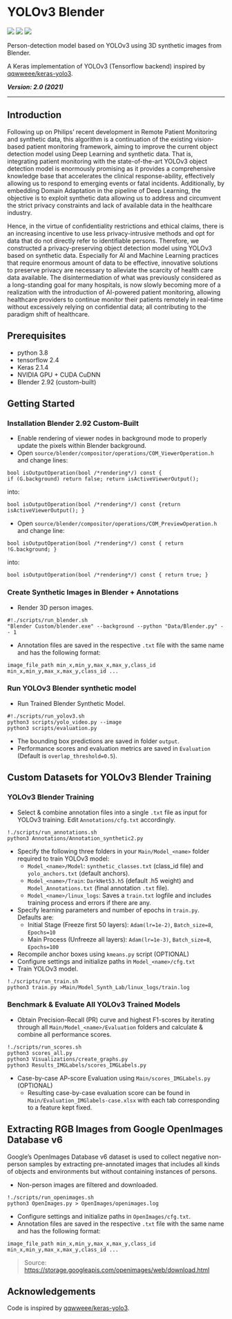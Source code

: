 # **YOLOv3 Blender**

![](https://learn.alwaysai.co/hubfs/Screen%20Shot%202020-01-23%20at%202.28.16%20PM.png)
![](https://img.shields.io/github/license/huytjuh/YOLOv3-Blender) ![](https://img.shields.io/maintenance/no/2021)

Person-detection model based on YOLOv3 using 3D synthetic images from Blender. 

A Keras implementation of YOLOv3 (Tensorflow backend) inspired by [qqwweee/keras-yolo3](https://github.com/qqwweee/keras-yolo3).

***Version: 2.0 (2021)***

---

## Introduction
Following up on Philips’ recent development in Remote Patient Monitoring and synthetic data, this algorithm is a continuation of the existing vision-based patient monitoring framework, aiming to improve the current object detection model using Deep Learning and synthetic data. That is, integrating patient monitoring with the state-of-the-art YOLOv3 object detection model is enormously promising as it provides a comprehensive knowledge base that accelerates the clinical response-ability, effectively allowing us to respond to emerging events or fatal incidents. Additionally, by embedding Domain Adaptation in the pipeline of Deep Learning, the objective is to exploit synthetic data allowing us to address and circumvent the strict privacy constraints and lack of available data in the healthcare industry. 

Hence, in the virtue of confidentiality restrictions and ethical claims, there is an increasing incentive to use less privacy-intrusive methods and opt for data that do not directly refer to identifiable persons. Therefore, we constructed a privacy-preserving object detection model using YOLOv3 based on synthetic data. Especially for AI and Machine Learning practices that require enormous amount of data to be effective, innovative solutions to preserve privacy are necessary to alleviate the scarcity of health care data available. The disintermediation of what was previously considered as a long-standing goal for many hospitals, is now slowly becoming more of a realization with the introduction of AI-powered patient monitoring, allowing healthcare providers to continue monitor their patients remotely in real-time without excessively relying on confidential data; all contributing to the paradigm shift of healthcare.

## Prerequisites

* python 3.8
* tensorflow 2.4
* Keras 2.1.4
* NVIDIA GPU + CUDA CuDNN
* Blender 2.92 (custom-built)

## Getting Started

### Installation Blender 2.92 Custom-Built
* Enable rendering of viewer nodes in background mode to properly update the pixels within Blender background.
* Open `source/blender/compositor/operations/COM_ViewerOperation.h` and change lines:
```
bool isOutputOperation(bool /*rendering*/) const { 
if (G.background) return false; return isActiveViewerOutput();
```
into:
```
bool isOutputOperation(bool /*rendering*/) const {return isActiveViewerOutput(); }
```
* Open `source/blender/compositor/operations/COM_PreviewOperation.h` and change line:
```
bool isOutputOperation(bool /*rendering*/) const { return !G.background; }
```
into:
```
bool isOutputOperation(bool /*rendering*/) const { return true; }
```

### Create Synthetic Images in Blender + Annotations
* Render 3D person images.
```
#!./scripts/run_blender.sh
"Blender Custom/blender.exe" --background --python "Data/Blender.py" -- 1
```
* Annotation files are saved in the respective `.txt` file with the same name and has the following format:
```
image_file_path min_x,min_y,max_x,max_y,class_id min_x,min_y,max_x,max_y,class_id ...
```

### Run YOLOv3 Blender synthetic model
* Run Trained Blender Synthetic Model.
```
#!./scripts/run_yolov3.sh
python3 scripts/yolo_video.py --image
python3 scripts/evaluation.py
```
* The bounding box predictions are saved in folder `output`.
* Performance scores and evaluation metrics are saved in `Evaluation` (Default is `overlap_threshold=0.5`).

## Custom Datasets for YOLOv3 Blender Training

### YOLOv3 Blender Training 
* Select & combine annotation files into a single `.txt` file as input for YOLOv3 training. Edit `Annotations/cfg.txt` accordingly.
```
!./scripts/run_annotations.sh
python3 Annotations/Annotation_synthetic2.py
```
* Specify the following three folders in your `Main/Model_<name>` folder required to train YOLOv3 model:
  * `Model_<name>/Model`: `synthetic_classes.txt` (class_id file) and `yolo_anchors.txt` (default anchors).
  * `Model_<name>/Train`: `DarkNet53.h5` (default .h5 weight) and `Model_Annotations.txt` (final annotation `.txt` file).
  * `Model_<name>/linux_logs`: Saves a `train.txt` logfile and includes training process and errors if there are any.
* Specify learning parameters and number of epochs in `train.py`. Defaults are:
  * Initial Stage (Freeze first 50 layers): `Adam(lr=1e-2)`, `Batch_size=8`, `Epochs=10`
  * Main Process (Unfreeze all layers): `Adam(lr=1e-3)`, `Batch_size=8`, `Epochs=100`
* Recompile anchor boxes using `kmeans.py` script (OPTIONAL)
* Configure settings and initialize paths in `Model_<name>/cfg.txt`
* Train YOLOv3 model.
```
!./scripts/run_train.sh
python3 train.py >Main/Model_Synth_Lab/linux_logs/train.log
```

### Benchmark & Evaluate All YOLOv3 Trained Models
* Obtain Precision-Recall (PR) curve and highest F1-scores by iterating through all `Main/Model_<name>/Evaluation` folders and calculate & combine all performance scores.
```
!./scripts/run_scores.sh
python3 scores_all.py
python3 Visualizations/create_graphs.py
python3 Results_IMGLabels/scores_IMGLabels.py
```
* Case-by-case AP-score Evaluation using `Main/scores_IMGLabels.py` (OPTIONAL)
  * Resulting case-by-case evaluation score can be found in `Main/Evaluation_IMGlabels-case.xlsx` with each tab corresponding to a feature kept fixed.

## Extracting RGB Images from Google OpenImages Database v6
Google’s OpenImages Database v6 dataset is used to collect negative non-person samples by extracting pre-annotated images that includes all kinds of objects and environments but without containing instances of persons.
* Non-person images are filtered and downloaded.
```
!./scripts/run_openimages.sh
python3 OpenImages.py > OpenImages/openimages.log
```
* Configure settings and initialize paths in `OpenImages/cfg.txt`.
* Annotation files are saved in the respective `.txt` file with the same name and has the following format:
```
image_file_path min_x,min_y,max_x,max_y,class_id min_x,min_y,max_x,max_y,class_id ...
```

> Source: https://storage.googleapis.com/openimages/web/download.html

## Acknowledgements

Code is inspired by [qqwweee/keras-yolo3](https://github.com/qqwweee/keras-yolo3).
